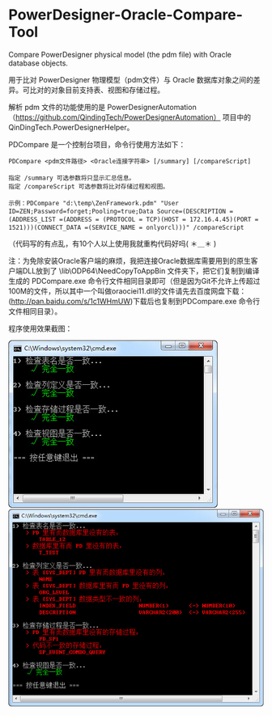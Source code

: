 # PowerDesigner-Oracle-Compare-Tool
Compare PowerDesigner physical model (the pdm file) with Oracle database objects.

用于比对 PowerDesigner 物理模型（pdm文件）与 Oracle 数据库对象之间的差异。可比对的对象目前支持表、视图和存储过程。

解析 pdm 文件的功能使用的是 PowerDesignerAutomation（https://github.com/QindingTech/PowerDesignerAutomation） 项目中的 QinDingTech.PowerDesignerHelper。

PDCompare 是一个控制台项目，命令行使用方法如下：

    PDCompare <pdm文件路径> <Oracle连接字符串> [/summary] [/compareScript]

    指定 /summary 可选参数将只显示汇总信息。
    指定 /compareScript 可选参数将比对存储过程和视图。

    示例：PDCompare "d:\temp\ZenFramework.pdm" "User ID=ZEN;Password=forget;Pooling=true;Data Source=(DESCRIPTION =(ADDRESS_LIST =(ADDRESS = (PROTOCOL = TCP)(HOST = 172.16.4.45)(PORT = 1521)))(CONNECT_DATA =(SERVICE_NAME = onlyorcl)))" /compareScript

（代码写的有点乱，有10个人以上使用我就重构代码好吗( ＊＿＊ ) 

注：为免除安装Oracle客户端的麻烦，我把连接Oracle数据库需要用到的原生客户端DLL放到了 \lib\ODP64\NeedCopyToAppBin 文件夹下，把它们复制到编译生成的 PDCompare.exe 命令行文件相同目录即可（但是因为Git不允许上传超过100M的文件，所以其中一个叫做oraociei11.dll的文件请先去百度网盘下载：(http://pan.baidu.com/s/1c1WHmUW)下载后也复制到PDCompare.exe 命令行文件相同目录）。

程序使用效果截图：

![](https://github.com/1-2-3/PowerDesigner-Oracle-Compare-Tool/blob/master/screenshots/screenshot1.jpg)
![](https://github.com/1-2-3/PowerDesigner-Oracle-Compare-Tool/blob/master/screenshots/screenshot2.jpg)
